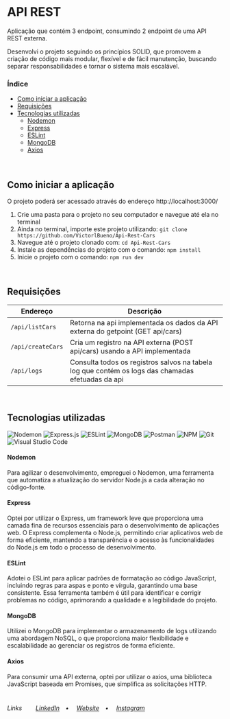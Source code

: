 # API REST
<p>Aplicação que contém 3 endpoint, consumindo 2 endpoint de uma API REST externa.</p>
<p>Desenvolvi o projeto seguindo os princípios SOLID, que promovem a criação de código mais modular, flexível e de fácil manutenção, buscando separar responsabilidades e tornar o sistema mais escalável.</p>

### Índice
* [Como iniciar a aplicação](#como-iniciar-a-aplicação)
* [Requisições](#requisições)
* [Tecnologias utilizadas](#tecnologias-utilizadas)
  * [Nodemon](#nodemon)
  * [Express](#express)
  * [ESLint](#eslint)
  * [MongoDB](#mongodb)
  * [Axios](#axios)
<br>

## Como iniciar a aplicação
O projeto poderá ser acessado através do endereço http://localhost:3000/
<ol>
  <li>Crie uma pasta para o projeto no seu computador e navegue até ela no terminal</li>
  <li>Ainda no terminal, importe este projeto utilizando: <code>git clone https://github.com/VictorlBueno/Api-Rest-Cars</code></li>
  <li>Navegue até o projeto clonado com: <code>cd Api-Rest-Cars</code>
  <li>Instale as dependências do projeto com o comando: <code>npm install</code></li>
  <li>Inicie o projeto com o comando: <code>npm run dev</code></li>
</ol>
<br>

## Requisições
| Endereço | Descrição |
| --- | --- |
| `/api/listCars` | Retorna na api implementada os dados da API externa do getpoint (GET api/cars) |
| `/api/createCars` | Cria um registro na API externa (POST api/cars) usando a API implementada |
| `/api/logs` | Consulta todos os registros salvos na tabela log que contém os logs das chamadas efetuadas da api |
<br>

## Tecnologias utilizadas

![Nodemon](https://img.shields.io/badge/NODEMON-%23323330.svg?style=for-the-badge&logo=nodemon&logoColor=%BBDEAD)
![Express.js](https://img.shields.io/badge/express.js-%23404d59.svg?style=for-the-badge&logo=express&logoColor=%2361DAFB)
![ESLint](https://img.shields.io/badge/ESLint-4B3263?style=for-the-badge&logo=eslint&logoColor=white)
![MongoDB](https://img.shields.io/badge/MongoDB-%234ea94b.svg?style=for-the-badge&logo=mongodb&logoColor=white)
![Postman](https://img.shields.io/badge/Postman-FF6C37?style=for-the-badge&logo=postman&logoColor=white)
![NPM](https://img.shields.io/badge/NPM-%23CB3837.svg?style=for-the-badge&logo=npm&logoColor=white)
![Git](https://img.shields.io/badge/git-%23F05033.svg?style=for-the-badge&logo=git&logoColor=white)
![Visual Studio Code](https://img.shields.io/badge/Visual%20Studio%20Code-0078d7.svg?style=for-the-badge&logo=visual-studio-code&logoColor=white)

#### Nodemon
<p>Para agilizar o desenvolvimento, empreguei o Nodemon, uma ferramenta que automatiza a atualização do servidor Node.js a cada alteração no código-fonte.</p>

#### Express
<p>Optei por utilizar o Express, um framework leve que proporciona uma camada fina de recursos essenciais para o desenvolvimento de aplicações web. O Express complementa o Node.js, permitindo criar aplicativos web de forma eficiente, mantendo a transparência e o acesso às funcionalidades do Node.js em todo o processo de desenvolvimento.</p>

#### ESLint
<p>Adotei o ESLint para aplicar padrões de formatação ao código JavaScript, incluindo regras para aspas e ponto e vírgula, garantindo uma base consistente. Essa ferramenta também é útil para identificar e corrigir problemas no código, aprimorando a qualidade e a legibilidade do projeto.</p>

#### MongoDB
<p>Utilizei o MongoDB para implementar o armazenamento de logs utilizando uma abordagem NoSQL, o que proporciona maior flexibilidade e escalabilidade ao gerenciar os registros de forma eficiente.</p>

#### Axios
<p>Para consumir uma API externa, optei por utilizar o axios, uma biblioteca JavaScript baseada em Promises, que simplifica as solicitações HTTP.</p>

#
<h6>Links&ensp;&ensp;&ensp;&ensp;
<a href="https://linkedin.com/in/victorlbueno/" target="_blank">LinkedIn</a>&ensp;&ensp;•&ensp;&ensp;
<a href="https://victor.com.de/" target="_blank">Website</a>&ensp;&ensp;•&ensp;&ensp;
<a href="https://instagram.com/victorlbueno" target="_blank">Instagram</a></h6>
